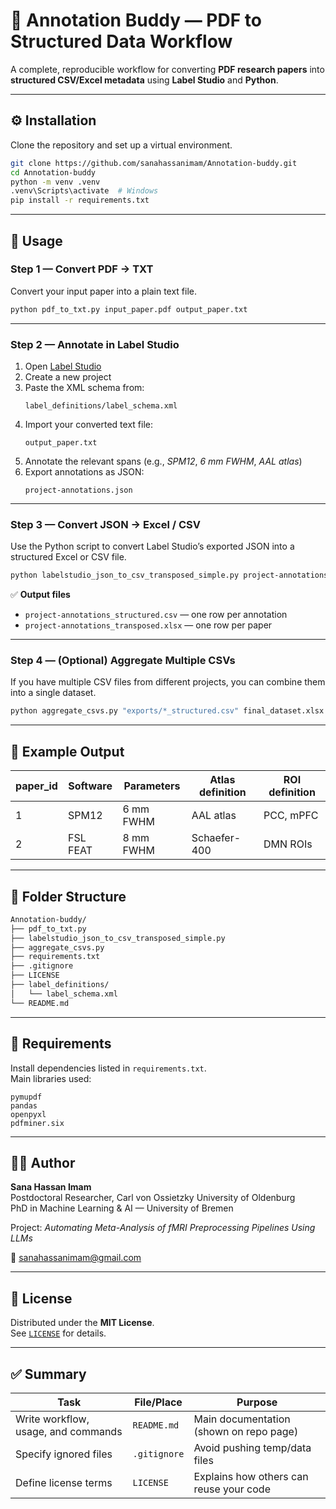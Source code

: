 # 🧠 Annotation Buddy — PDF to Structured Data Workflow

A complete, reproducible workflow for converting **PDF research papers** into **structured CSV/Excel metadata** using **Label Studio** and **Python**.

---

## ⚙️ Installation

Clone the repository and set up a virtual environment.

```bash
git clone https://github.com/sanahassanimam/Annotation-buddy.git
cd Annotation-buddy
python -m venv .venv
.venv\Scripts\activate  # Windows
pip install -r requirements.txt
```

---

## 🚀 Usage

### **Step 1 — Convert PDF → TXT**

Convert your input paper into a plain text file.

```bash
python pdf_to_txt.py input_paper.pdf output_paper.txt
```

---

### **Step 2 — Annotate in Label Studio**

1. Open [Label Studio](https://labelstud.io/)
2. Create a new project  
3. Paste the XML schema from:
   ```
   label_definitions/label_schema.xml
   ```
4. Import your converted text file:
   ```
   output_paper.txt
   ```
5. Annotate the relevant spans (e.g., *SPM12*, *6 mm FWHM*, *AAL atlas*)
6. Export annotations as JSON:
   ```
   project-annotations.json
   ```

---

### **Step 3 — Convert JSON → Excel / CSV**

Use the Python script to convert Label Studio’s exported JSON into a structured Excel or CSV file.

```bash
python labelstudio_json_to_csv_transposed_simple.py project-annotations.json
```

✅ **Output files**
- `project-annotations_structured.csv` — one row per annotation  
- `project-annotations_transposed.xlsx` — one row per paper

---

### **Step 4 — (Optional) Aggregate Multiple CSVs**

If you have multiple CSV files from different projects, you can combine them into a single dataset.

```bash
python aggregate_csvs.py "exports/*_structured.csv" final_dataset.xlsx
```

---

## 🧾 Example Output

| paper_id | Software | Parameters | Atlas definition | ROI definition |
|-----------|-----------|-------------|------------------|----------------|
| 1 | SPM12 | 6 mm FWHM | AAL atlas | PCC, mPFC |
| 2 | FSL FEAT | 8 mm FWHM | Schaefer-400 | DMN ROIs |

---

## 🧱 Folder Structure

```bash
Annotation-buddy/
├── pdf_to_txt.py
├── labelstudio_json_to_csv_transposed_simple.py
├── aggregate_csvs.py
├── requirements.txt
├── .gitignore
├── LICENSE
├── label_definitions/
│   └── label_schema.xml
└── README.md
```

---

## 🧩 Requirements

Install dependencies listed in `requirements.txt`.  
Main libraries used:

```text
pymupdf
pandas
openpyxl
pdfminer.six
```

---

## 👩‍💻 Author

**Sana Hassan Imam**  
Postdoctoral Researcher, Carl von Ossietzky University of Oldenburg  
PhD in Machine Learning & AI — University of Bremen  

Project: *Automating Meta-Analysis of fMRI Preprocessing Pipelines Using LLMs*

📧 [sanahassanimam@gmail.com](mailto:sanahassanimam@gmail.com)

---

## 📜 License

Distributed under the **MIT License**.  
See [`LICENSE`](LICENSE) for details.

---

## ✅ Summary

| Task | File/Place | Purpose |
|------|-------------|----------|
| Write workflow, usage, and commands | `README.md` | Main documentation (shown on repo page) |
| Specify ignored files | `.gitignore` | Avoid pushing temp/data files |
| Define license terms | `LICENSE` | Explains how others can reuse your code |
